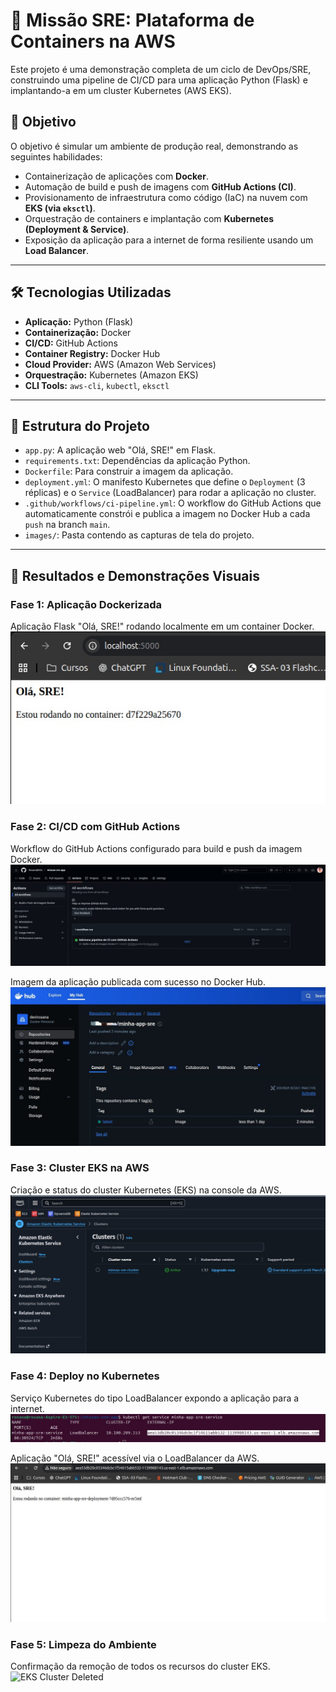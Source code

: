 # 🚀 Missão SRE: Plataforma de Containers na AWS

Este projeto é uma demonstração completa de um ciclo de DevOps/SRE, construindo uma pipeline de CI/CD para uma aplicação Python (Flask) e implantando-a em um cluster Kubernetes (AWS EKS).

## 🎯 Objetivo

O objetivo é simular um ambiente de produção real, demonstrando as seguintes habilidades:
* Containerização de aplicações com **Docker**.
* Automação de build e push de imagens com **GitHub Actions (CI)**.
* Provisionamento de infraestrutura como código (IaC) na nuvem com **EKS (via `eksctl`)**.
* Orquestração de containers e implantação com **Kubernetes (Deployment & Service)**.
* Exposição da aplicação para a internet de forma resiliente usando um **Load Balancer**.

---

## 🛠️  Tecnologias Utilizadas

* **Aplicação:** Python (Flask)
* **Containerização:** Docker
* **CI/CD:** GitHub Actions
* **Container Registry:** Docker Hub
* **Cloud Provider:** AWS (Amazon Web Services)
* **Orquestração:** Kubernetes (Amazon EKS)
* **CLI Tools:** `aws-cli`, `kubectl`, `eksctl`

---

## 📖 Estrutura do Projeto

* `app.py`: A aplicação web "Olá, SRE!" em Flask.
* `requirements.txt`: Dependências da aplicação Python.
* `Dockerfile`: Para construir a imagem da aplicação.
* `deployment.yml`: O manifesto Kubernetes que define o `Deployment` (3 réplicas) e o `Service` (LoadBalancer) para rodar a aplicação no cluster.
* `.github/workflows/ci-pipeline.yml`: O workflow do GitHub Actions que automaticamente constrói e publica a imagem no Docker Hub a cada `push` na branch `main`.
* `images/`: Pasta contendo as capturas de tela do projeto.

---

## 📸 Resultados e Demonstrações Visuais

### Fase 1: Aplicação Dockerizada

Aplicação Flask "Olá, SRE!" rodando localmente em um container Docker.
![Aplicação Flask em Docker](images/flask-local.jpg)

### Fase 2: CI/CD com GitHub Actions

Workflow do GitHub Actions configurado para build e push da imagem Docker.
![GitHub Actions Workflow](images/github-actions-workflow.jpg)

Imagem da aplicação publicada com sucesso no Docker Hub.
![Imagem no Docker Hub](images/docker-hub-image.jpg)

### Fase 3: Cluster EKS na AWS

Criação e status do cluster Kubernetes (EKS) na console da AWS.
![Cluster EKS Active](images/eks-cluster-active.jpg)

### Fase 4: Deploy no Kubernetes

Serviço Kubernetes do tipo LoadBalancer expondo a aplicação para a internet.
![Kubernetes Service External IP](images/kube-service-external-ip.jpg)

Aplicação "Olá, SRE!" acessível via o LoadBalancer da AWS.
![Aplicação em Produção no EKS](images/flask-eks-production.jpg)

### Fase 5: Limpeza do Ambiente

Confirmação da remoção de todos os recursos do cluster EKS.
![EKS Cluster Deleted](images/eks-cluster-deleted.jpg)
